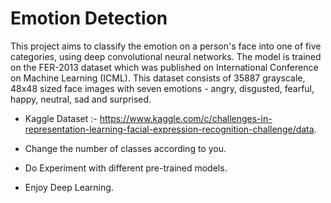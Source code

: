 # Emotion Detection
This project aims to classify the emotion on a person's face into one of five categories, using deep convolutional neural networks. The model is trained on the FER-2013 dataset which was published on International Conference on Machine Learning (ICML). This dataset consists of 35887 grayscale, 48x48 sized face images with seven emotions - angry, disgusted, fearful, happy, neutral, sad and surprised.

- Kaggle Dataset :- https://www.kaggle.com/c/challenges-in-representation-learning-facial-expression-recognition-challenge/data.

- Change the number of classes according to you.

- Do Experiment with different pre-trained models.

- Enjoy Deep Learning.


